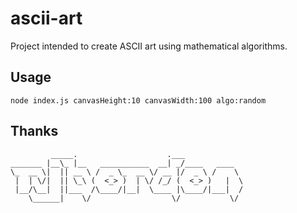 ascii-art
=========

Project intended to create ASCII art using mathematical algorithms.

## Usage

    node index.js canvasHeight:10 canvasWidth:100 algo:random

## Thanks
  
    
             _____.                    .___
    _______ |__\_ |__   ___________  __| _/____   ____
    \_  __ \|  || __ \ /  _ \_  __ \/ __ |/  _ \ /    \
     |  | \/|  || \_\ (  <_> )  | \/ /_/ (  <_> )   |  \
     |__/\__|  ||___  /\____/|__|  \____ |\____/|___|  /
        \______|    \/                  \/           \/
